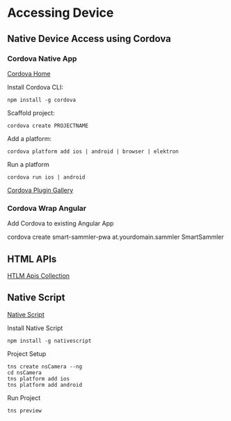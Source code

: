 # Accessing Device

## Native Device Access using Cordova

### Cordova Native App

[Cordova Home](https://cordova.apache.org/)

Install Cordova CLI:

```
npm install -g cordova
```

Scaffold project:

```
cordova create PROJECTNAME
```

Add a platform:

```
cordova platform add ios | android | browser | elektron
```

Run a platform

```
cordova run ios | android
```

[Cordova Plugin Gallery](https://cordova.apache.org/plugins/)

### Cordova Wrap Angular

Add Cordova to existing Angular App

cordova create smart-sammler-pwa at.yourdomain.sammler SmartSammler

## HTML APIs

[HTLM Apis Collection](https://girliemac.com/presentation-slides/html5-mobile-approach/deviceAPIs.html)

## Native Script

[Native Script](https://www.nativescript.org/)

Install Native Script

```
npm install -g nativescript
```

Project Setup

```
tns create nsCamera --ng
cd nsCamera
tns platform add ios
tns platform add android
```

Run Project

```
tns preview
```
